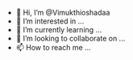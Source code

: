 - 👋 Hi, I’m @Vimukthioshadaa
- 👀 I’m interested in ...
- 🌱 I’m currently learning ...
- 💞️ I’m looking to collaborate on ...
- 📫 How to reach me ...

<!---
Vimukthioshadaa/Vimukthioshadaa is a ✨ special ✨ repository because its `README.md` (this file) appears on your GitHub profile.
You can click the Preview link to take a look at your changes.
--->
